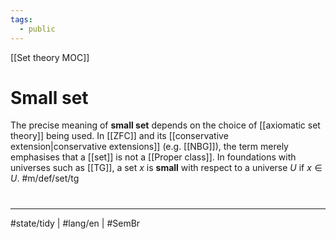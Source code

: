 ```yaml
---
tags:
  - public
---
```

[[Set theory MOC]]
# Small set

The precise meaning of **small set** depends on the choice of [[axiomatic set theory]] being used.
In [[ZFC]] and its [[conservative extension|conservative extensions]] (e.g. [[NBG]]),
the term merely emphasises that a [[set]] is not a [[Proper class]].
In foundations with universes such as [[TG]], a set $x$ is **small** with respect to a universe $U$ if $x \in U$. #m/def/set/tg

#
---
#state/tidy | #lang/en | #SemBr
